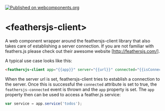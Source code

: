 [![Published on webcomponents.org](https://img.shields.io/badge/webcomponents.org-published-blue.svg)](https://beta.webcomponents.org/element/owner/my-element)
# \<feathersjs-client\>

A web component wrapper around the feathersjs-client library that also takes care of establishing a server connection. If you are not familiar with feathers.js please check out their awesome website [http://feathersjs.com/].

A typical use case looks like this:
```html
<feathersjs-client app="{{app}}" server="{{url}}" connected="{{isConnected}}"></feathersjs-client>
```

When the server url is set, feathersjs-client tries to establish a connection to the server. Once this is successful
the `connected` attribute is set to true, the `feathersjs-connected` event is thrown and the `app` property is set.
The `app` property then can be used to access a feather.js service:

```javascript
var service = app.service('todos');
```
